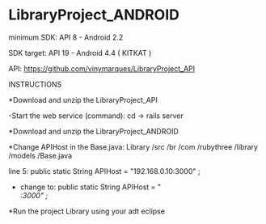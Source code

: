 LibraryProject_ANDROID
======================

minimum SDK: API 8 - Android 2.2

SDK target: API 19 - Android 4.4 ( KITKAT )

API: https://github.com/vinymarques/LibraryProject_API


INSTRUCTIONS

*Download and unzip the LibraryProject_API

-Start the web service (command): cd <directory API>  ->  rails server


*Download and unzip the LibraryProject_ANDROID

*Change APIHost in the Base.java:  Library /src /br /com /rubythree /library /models /Base.java

 line 5:  public static String APIHost  = "192.168.0.10:3000" ;
 - change to: public static String APIHost  = "<address IP>:3000" ;
 
*Run the project Library using your adt eclipse
